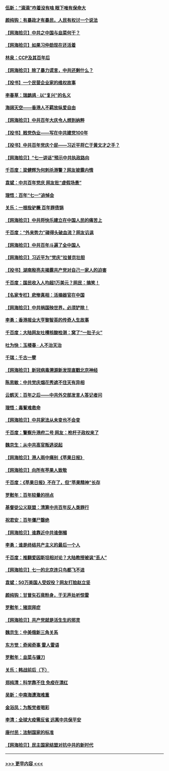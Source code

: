 #### [伍新：“滴滴”咋着没有啥 眼下唯有保命大](../pages/nsc993/n13075894.md?t=07081801) 
#### [颜纯钩：有暴政才有暴民，人民有权讨一个说法](../pages/nsc993/n13075734.md?t=07081801) 
#### [【网海拾贝】中共之中国与韭菜何干？](../pages/nsc993/n13075428.md?t=07081801) 
#### [【网海拾贝】如果习仲勋现在还活着](../pages/nsc993/n13073410.md?t=07081801) 
#### [林泉：CCP及其百年后](../pages/nsc993/n13073226.md?t=07081801) 
#### [【网海拾贝】除了暴力谎言，中共还剩什么？](../pages/nsc993/n13071082.md?t=07081801) 
#### [【投书】一个民营企业家的维权故事](../pages/nsc993/n13070932.md?t=07081801) 
#### [李春草：瑞鹧鸪 · 以“复兴”的名义](../pages/nsc993/n13069984.md?t=07081801) 
#### [海阔天空——香港人不羁放纵爱自由](../pages/nsc993/n13069407.md?t=07081801) 
#### [【网海拾贝】中共百年大庆令人想到纳粹](../pages/nsc993/n13068483.md?t=07081801) 
#### [【投书】贱党伪业——写在中共建党100年](../pages/nsc993/n13067843.md?t=07081801) 
#### [【投书】中共百年党庆个屁——习近平将亡于黄文才之手？](../pages/nsc993/n13067425.md?t=07081801) 
#### [【网海拾贝】“七一讲话”预示中共执政路向](../pages/nsc993/n13066434.md?t=07081801) 
#### [千百度：梁健辉为何刺杀港警？网友披露内情](../pages/nsc993/n13066979.md?t=07081801) 
#### [袁斌：中共百年党庆 网友批“虚假场景”](../pages/nsc993/n13066385.md?t=07081801) 
#### [理悟：百年“七一”追悼会](../pages/nsc993/n13066106.md?t=07081801) 
#### [关乐：一根拴驴橛 百年罪债锅](../pages/nsc993/n13066089.md?t=07081801) 
#### [【网海拾贝】中共将快乐建立在中国人民的痛苦上](../pages/nsc993/n13064939.md?t=07081801) 
#### [千百度：“外来势力”碰得头破血流？网友讥讽](../pages/nsc993/n13064878.md?t=07081801) 
#### [【网海拾贝】中共百年斗遍了全中国人](../pages/nsc993/n13060020.md?t=07081801) 
#### [【网海拾贝】习近平为“党庆”拉普京壮胆](../pages/nsc993/n13057781.md?t=07081801) 
#### [【投书】湖南殷亮夫揭露共产党对自己一家人的迫害](../pages/nsc993/n13057744.md?t=07081801) 
#### [千百度：国民收入人均超1万美元？网民：搞笑！](../pages/nsc993/n13057692.md?t=07081801) 
#### [【名家专栏】悲惨真相：活摘器官在中国](../pages/nsc993/n13056611.md?t=07081801) 
#### [【网海拾贝】中共祸国殃世界，必须铲除！](../pages/nsc993/n13056011.md?t=07081801) 
#### [李勇：香港报业大亨黎智英的传奇人生故事](../pages/nsc993/n13055258.md?t=07081801) 
#### [千百度：大陆网友吐槽核酸检测：窝了“一肚子火”](../pages/nsc993/n13055194.md?t=07081801) 
#### [吐为快：玉楼春 · 人不治天治](../pages/nsc993/n13054028.md?t=07081801) 
#### [千瑞：千古一孽](../pages/nsc993/n13054016.md?t=07081801) 
#### [【网海拾贝】新冠病毒溯源新发现直戳北京神经](../pages/nsc993/n13052425.md?t=07081801) 
#### [陈思敏：中共党庆烟花秀遮不住天有异相](../pages/nsc993/n13052020.md?t=07081801) 
#### [云鹤天：百年之后——中共外交部发言人答记者问](../pages/nsc993/n13051604.md?t=07081801) 
#### [理悟：毒誓难救命](../pages/nsc993/n13051601.md?t=07081801) 
#### [【网海拾贝】中共家法从未变也不会变](../pages/nsc993/n13050366.md?t=07081801) 
#### [千百度：警察升港府二号 网友：枪杆子政权来了](../pages/nsc993/n13050261.md?t=07081801) 
#### [魏京生：从中共高官叛逃说起](../pages/nsc993/n13048997.md?t=07081801) 
#### [【网海拾贝】港人雨中痛别《苹果日报》](../pages/nsc993/n13048941.md?t=07081801) 
#### [【网海拾贝】向所有苹果人致敬](../pages/nsc993/n13046795.md?t=07081801) 
#### [千百度：《苹果日报》不在了，但“苹果精神”长存](../pages/nsc993/n13046703.md?t=07081801) 
#### [罗慰年：百年较量的拐点](../pages/nsc993/n13046542.md?t=07081801) 
#### [基督徒公义联盟：清算中共百年反人类罪行](../pages/nsc993/n13046499.md?t=07081801) 
#### [祝君安：百年僵尸罄绝](../pages/nsc993/n13045595.md?t=07081801) 
#### [【网海拾贝】谁靠近中共谁倒楣](../pages/nsc993/n13044667.md?t=07081801) 
#### [李勇：谁是终结共产主义的最后一个人](../pages/nsc993/n13044397.md?t=07081801) 
#### [千百度：推翻爱因斯坦相对论？大陆教授被讽“丢人”](../pages/nsc993/n13043908.md?t=07081801) 
#### [【网海拾贝】七一的北京连只鸟都飞不进](../pages/nsc993/n13041377.md?t=07081801) 
#### [袁斌：50万美国人受奴役？网友打脸赵立坚](../pages/nsc993/n13041330.md?t=07081801) 
#### [颜纯钩：甘冒矢石竟粉身，于无声处听惊雷](../pages/nsc993/n13041140.md?t=07081801) 
#### [罗慰年：猪崇拜症](../pages/nsc993/n13041071.md?t=07081801) 
#### [【网海拾贝】共产党就是活生生的邪灵](../pages/nsc993/n13036627.md?t=07081801) 
#### [魏京生：中美俄新三角关系](../pages/nsc993/n13035986.md?t=07081801) 
#### [东方觉：奇闻奇事 雷人雷语](../pages/nsc993/n13035878.md?t=07081801) 
#### [罗慰年：韭菜与镰刀](../pages/nsc993/n13034374.md?t=07081801) 
#### [关乐：韩战前后（下）](../pages/nsc993/n13034113.md?t=07081801) 
#### [郑纯清：科学靠不住 免疫在漂红](../pages/nsc993/n13034093.md?t=07081801) 
#### [吴新：中南海遭海难重](../pages/nsc993/n13034084.md?t=07081801) 
#### [金浴凤：为叛党者喝彩](../pages/nsc993/n13034058.md?t=07081801) 
#### [李清：全球大疫需反省 远离中共保平安](../pages/nsc993/n13033784.md?t=07081801) 
#### [唐付民：法制国家的标准](../pages/nsc993/n13032944.md?t=07081801) 
#### [【网海拾贝】民主国家结盟对抗中共的新时代](../pages/nsc993/n13031717.md?t=07081801) 

----
#### [ >>> 更早内容 <<< ](../indexes/nsc993-earlier.md)

